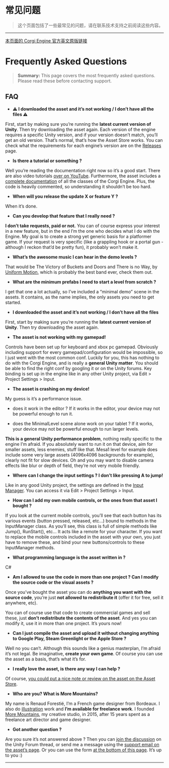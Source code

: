 # 常见问题

> 这个页面包括了一些最常见的问题，请在联系技术支持之前阅读这些内容。

-------

[本页面的 Corgi Engine 官方英文原版链接](http://corgi-engine-docs.moremountains.com/faq.html)

# Frequently Asked Questions

> **Summary:** This page covers the most frequently asked questions. Please read these before contacting support.

## FAQ
* **⚠️ I downloaded the asset and it’s not working / I don’t have all the files ⚠️**

First, start by making sure you’re running the **latest current version of Unity**. Then try downloading the asset again. Each version of the engine requires a specific Unity version, and if your version doesn’t match, you’ll get an old version. That’s normal, that’s how the Asset Store works. You can check what the requirements for each engine’s version are on the [Releases](http://corgi-engine.moremountains.com/corgi-engine-releases) page.

* **Is there a tutorial or something ?**

Well you’re reading the documentation right now so it’s a good start. There are also video tutorials [over on YouTube](https://www.youtube.com/watch?v=pbosUfdfWWc). Furthermore, the asset includes a [complete documentation](http://corgi-engine-docs.moremountains.com/) of all the classes of the Corgi Engine. Plus, the code is heavily commented, so understanding it shouldn’t be too hard.

* **When will you release the update X or feature Y ?**

When it’s done.

* **Can you develop that feature that I really need ?**

**I don’t take requests, paid or not.** You can of course express your interest in a new feature, but in the end I’m the one who decides what I do with the Engine. My goal is to create a strong yet generic basis for a platformer game. If your request is very specific (like a grappling hook or a portal gun - although I reckon that’d be pretty fun), it probably won’t make it.

* **What’s the awesome music I can hear in the demo levels ?**

That would be The Victory of Buckets and Doors and There is no Way, by [Uniform Motion](http://www.uniformmotion.net/), which is probably the best band ever, check them out.

* **What are the minimum prefabs I need to start a level from scratch ?**

I get that one a lot actually, so I’ve included a “minimal demo” scene in the assets. It contains, as the name implies, the only assets you need to get started.

* **I downloaded the asset and it’s not working / I don’t have all the files**

First, start by making sure you’re running the **latest current version of Unity**. Then try downloading the asset again.

* **The asset is not working with my gamepad!**

Controls have been set up for keyboard and xbox pc gamepad. Obviously including support for every gamepad/configuration would be impossible, so I just went with the most common conf. Luckily for you, this has nothing to do with the Corgi Engine, and is really a **general Unity matter**. You should be able to find the right conf by googling it or on the Unity forums. Key binding is set up in the engine like in any other Unity project, via Edit > Project Settings > Input.

* **The asset is crashing on my device!**

My guess is it’s a performance issue.

* does it work in the editor ? If it works in the editor, your device may not be powerful enough to run it.

* does the MinimalLevel scene alone work on your tablet ? If it works, your device may not be powerful enough to run larger levels.

**This is a general Unity performance problem**, nothing really specific to the engine I’m afraid. If you absolutely want to run it on that device, aim for smaller assets, less enemies, stuff like that. Mesa1 level for example does include some very large assets (4096x4096 backgrounds for example), clearly not fit for slow devices. Oh and you may want to disable camera effects like blur or depth of field, they’re not very mobile friendly.

* **Where can I change the input settings ? I don’t like pressing A to jump!**

Like in any good Unity project, the settings are defined in the [Input Manager](https://docs.unity3d.com/Manual/class-InputManager.html). You can access it via Edit > Project Settings > Input.

* **How can I add my own mobile controls, or the ones from that asset I bought ?**

If you look at the current mobile controls, you’ll see that each button has its various events (button pressed, released, etc…) bound to methods in the InputManager class. As you’ll see, this class is full of simple methods like Jump(), RunStart(), etc… It acts like a remote for your character. If you want to replace the mobile controls included in the asset with your own, you just have to remove these, and bind your new buttons/controls to these InputManager methods.

* **What programming language is the asset written in ?**

C#

* **Am I allowed to use the code in more than one project ? Can I modify the source code or the visual assets ?**

Once you’ve bought the asset you can do **anything you want with the source code**, you’re just **not allowed to redistribute it** (offer it for free, sell it anywhere, etc).

You can of course use that code to create commercial games and sell these, just **don’t redistribute the contents of the asset**. And yes you can modify it, use it in more than one project. It’s yours now!

* **Can I just compile the asset and upload it without changing anything to Google Play, Steam Greenlight or the Apple Store ?**

Well no you can’t. Although this sounds like a genius masterplan, I’m afraid it’s not legal. Be imaginative, **create your own game**. Of course you can use the asset as a basis, that’s what it’s for.

* **I really love the asset, is there any way I can help ?**

Of course, [you could put a nice note or review on the asset on the Asset Store](https://www.assetstore.unity3d.com/#!/content/26617).

* **Who are you? What is More Mountains?**

My name is Renaud Forestié, I’m a French game designer from Bordeaux. I also do [illustration](http://reuno.net/) work and **I’m available for freelance work**. I founded [More Mountains](http://moremountains.com/), my creative studio, in 2015, after 15 years spent as a freelance art director and game designer.

* **Got another question ?**

Are you sure it’s not answered above ? Then you can [join the discussion](https://forum.unity3d.com/threads/released-corgi-engine-complete-2d-2-5d-platformer-new-v4-0-inventory-ammo-reload.286289/) on the Unity Forum thread, or send me a message using the [support email on the asset’s page](https://www.assetstore.unity3d.com/en/#!/content/26617). Or you can use the form [at the bottom of this page](http://corgi-engine.moremountains.com/). It’s up to you :)

-------


